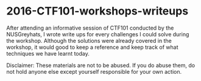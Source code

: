 # 2016-CTF101-workshops-writeups
After attending an informative session of CTF101 conducted by the NUSGreyhats, I wrote write ups for every challenges I could solve during the workshop. Although the solutions were already covered in the workshop, it would good to keep a reference and keep track of what techniques we have learnt today.

Disclaimer:
These materials are not to be abused. If you do abuse them, do not hold anyone else except yourself responsible for your own action.

